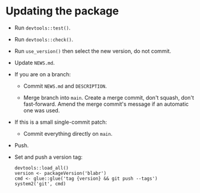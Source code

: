 # Updating the package

-   Run `devtools::test()`.

-   Run `devtools::check()`.

-   Run `use_version()` then select the new version, do not commit.

-   Update `NEWS.md`.

-   If you are on a branch:

    -  Commit `NEWS.md` and `DESCRIPTION`.

    -  Merge branch into `main`. Create a merge commit, don't squash, don't fast-forward. Amend the merge commit's message if an automatic one was used.
    
-   If this is a small single-commit patch:

    - Commit everything directly on `main`.

-   Push.

-   Set and push a version tag:

        devtools::load_all()
        version <- packageVersion('blabr')
        cmd <- glue::glue('tag {version} && git push --tags')
        system2('git', cmd)

